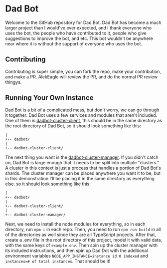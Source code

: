 # Dad Bot

Welcome to the GitHub repository for Dad Bot. Dad Bot has become a much larger project than I would've ever expected, and I thank everyone who uses the bot, the people who have contributed to it, people who give suggestions to improve the bot, and etc. This bot wouldn't be anywhere near where it is without the support of everyone who uses the bot.

## Contributing

Contributing is super simple, you can fork the repo, make your contribution, and make a PR. AlekEagle will review the PR, and do the normal PR review thingys.

## Running Your Own Instance

Dad Bot is a bit of a complicated mess, but don't worry, we can go through it together. Dad Bot uses a few services and modules that aren't included. One of them is [dadbot-cluster-client](https://github.com/AlekEagle/dadbot-cluster-client), this should be in the same directory as the root directory of Dad Bot, so it should look something like this:

```
|
+-- dadbot/
|
+-- dadbot-cluster-client/
```

The next thing you want is the [dadbot-cluster-manager](https://github.com/AlekEagle/dadbot-cluster-manager). If you didn't catch on, Dad Bot is large enough that it needs to be split into multiple "clusters." A cluster in this context is just a process that handles a portion of Dad Bot's shards. The cluster manager can be placed anywhere you want it to be, but in this demonstration I'll be placing it in the same directory as everything else. so it should look something like this:

```
|
+-- dadbot/
|
+-- dadbot-cluster-client/
|
+-- dadbot-cluster-manager/
```

Next, we need to install the node modules for everything, so in each directory, run `npm i` in each repo. Then, you need to run `npm run build` in all of the directories as well since they are all TypeScript projects. After that, create a .env file in the root directory of this project, model it with valid data, with the same keys of `example.env`. Then spin up the cluster manager with its included instructions, and then spin up Dad Dot with the additional environment variables `NODE_APP_INSTANCE=instance id 0 indexed` and `instances=# of total instances`. That should be it!
